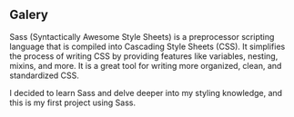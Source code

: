 ## Galery

Sass (Syntactically Awesome Style Sheets) is a preprocessor scripting language that is compiled into Cascading Style Sheets (CSS). It simplifies the process of writing CSS by providing features like variables, nesting, mixins, and more. It is a great tool for writing more organized, clean, and standardized CSS.

I decided to learn Sass and delve deeper into my styling knowledge, and this is my first project using Sass.

